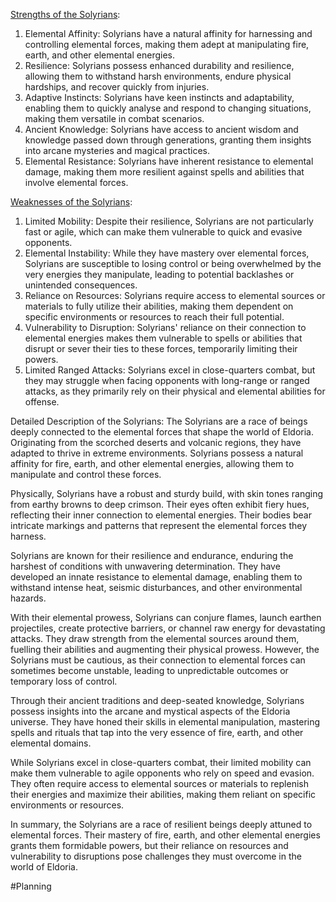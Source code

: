<u>Strengths of the Solyrians</u>:
1. Elemental Affinity: Solyrians have a natural affinity for harnessing and controlling elemental forces, making them adept at manipulating fire, earth, and other elemental energies.
2. Resilience: Solyrians possess enhanced durability and resilience, allowing them to withstand harsh environments, endure physical hardships, and recover quickly from injuries.
3. Adaptive Instincts: Solyrians have keen instincts and adaptability, enabling them to quickly analyse and respond to changing situations, making them versatile in combat scenarios.
4. Ancient Knowledge: Solyrians have access to ancient wisdom and knowledge passed down through generations, granting them insights into arcane mysteries and magical practices.
5. Elemental Resistance: Solyrians have inherent resistance to elemental damage, making them more resilient against spells and abilities that involve elemental forces.

<u>Weaknesses of the Solyrians</u>:
1. Limited Mobility: Despite their resilience, Solyrians are not particularly fast or agile, which can make them vulnerable to quick and evasive opponents.
2. Elemental Instability: While they have mastery over elemental forces, Solyrians are susceptible to losing control or being overwhelmed by the very energies they manipulate, leading to potential backlashes or unintended consequences.
3. Reliance on Resources: Solyrians require access to elemental sources or materials to fully utilize their abilities, making them dependent on specific environments or resources to reach their full potential.
4. Vulnerability to Disruption: Solyrians' reliance on their connection to elemental energies makes them vulnerable to spells or abilities that disrupt or sever their ties to these forces, temporarily limiting their powers.
5. Limited Ranged Attacks: Solyrians excel in close-quarters combat, but they may struggle when facing opponents with long-range or ranged attacks, as they primarily rely on their physical and elemental abilities for offense.

Detailed Description of the Solyrians:
The Solyrians are a race of beings deeply connected to the elemental forces that shape the world of Eldoria. Originating from the scorched deserts and volcanic regions, they have adapted to thrive in extreme environments. Solyrians possess a natural affinity for fire, earth, and other elemental energies, allowing them to manipulate and control these forces.

Physically, Solyrians have a robust and sturdy build, with skin tones ranging from earthy browns to deep crimson. Their eyes often exhibit fiery hues, reflecting their inner connection to elemental energies. Their bodies bear intricate markings and patterns that represent the elemental forces they harness.

Solyrians are known for their resilience and endurance, enduring the harshest of conditions with unwavering determination. They have developed an innate resistance to elemental damage, enabling them to withstand intense heat, seismic disturbances, and other environmental hazards.

With their elemental prowess, Solyrians can conjure flames, launch earthen projectiles, create protective barriers, or channel raw energy for devastating attacks. They draw strength from the elemental sources around them, fuelling their abilities and augmenting their physical prowess. However, the Solyrians must be cautious, as their connection to elemental forces can sometimes become unstable, leading to unpredictable outcomes or temporary loss of control.

Through their ancient traditions and deep-seated knowledge, Solyrians possess insights into the arcane and mystical aspects of the Eldoria universe. They have honed their skills in elemental manipulation, mastering spells and rituals that tap into the very essence of fire, earth, and other elemental domains.

While Solyrians excel in close-quarters combat, their limited mobility can make them vulnerable to agile opponents who rely on speed and evasion. They often require access to elemental sources or materials to replenish their energies and maximize their abilities, making them reliant on specific environments or resources.

In summary, the Solyrians are a race of resilient beings deeply attuned to elemental forces. Their mastery of fire, earth, and other elemental energies grants them formidable powers, but their reliance on resources and vulnerability to disruptions pose challenges they must overcome in the world of Eldoria.








#Planning